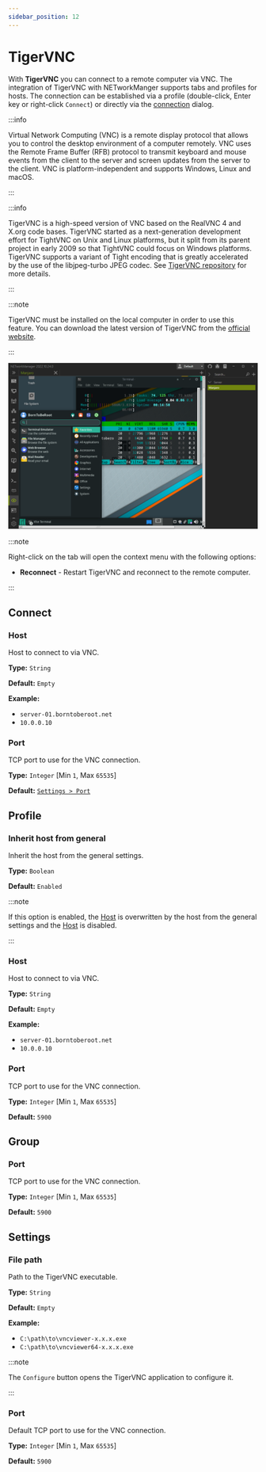 ```yaml
---
sidebar_position: 12
---
```


# TigerVNC

With **TigerVNC** you can connect to a remote computer via VNC. The integration of TigerVNC with NETworkManger supports tabs and profiles for hosts. The connection can be established via a profile (double-click, Enter key or right-click `Connect`) or directly via the [connection](#connect) dialog.

:::info

Virtual Network Computing (VNC) is a remote display protocol that allows you to control the desktop environment of a computer remotely. VNC uses the Remote Frame Buffer (RFB) protocol to transmit keyboard and mouse events from the client to the server and screen updates from the server to the client. VNC is platform-independent and supports Windows, Linux and macOS.

:::

:::info

TigerVNC is a high-speed version of VNC based on the RealVNC 4 and X.org code bases. TigerVNC started as a next-generation development effort for TightVNC on Unix and Linux platforms, but it split from its parent project in early 2009 so that TightVNC could focus on Windows platforms. TigerVNC supports a variant of Tight encoding that is greatly accelerated by the use of the libjpeg-turbo JPEG codec. See [TigerVNC repository](https://github.com/TigerVNC/tigervnc/) for more details.

:::

:::note

TigerVNC must be installed on the local computer in order to use this feature. You can download the latest version of TigerVNC from the [official website](https://tigervnc.org/).

:::

![TigerVNC](./img/tigervnc.png)

:::note

Right-click on the tab will open the context menu with the following options:

- **Reconnect** - Restart TigerVNC and reconnect to the remote computer.

:::

## Connect

### Host

Host to connect to via VNC.

**Type:** `String`

**Default:** `Empty`

**Example:**

- `server-01.borntoberoot.net`
- `10.0.0.10`

### Port

TCP port to use for the VNC connection.

**Type:** `Integer` [Min `1`, Max `65535`]

**Default:** [`Settings > Port`](#port-3)

## Profile

### Inherit host from general

Inherit the host from the general settings.

**Type:** `Boolean`

**Default:** `Enabled`

:::note

If this option is enabled, the [Host](#host-1) is overwritten by the host from the general settings and the [Host](#host-1) is disabled.

:::

### Host

Host to connect to via VNC.

**Type:** `String`

**Default:** `Empty`

**Example:**

- `server-01.borntoberoot.net`
- `10.0.0.10`

### Port

TCP port to use for the VNC connection.

**Type:** `Integer` [Min `1`, Max `65535`]

**Default:** `5900`

## Group

### Port

TCP port to use for the VNC connection.

**Type:** `Integer` [Min `1`, Max `65535`]

**Default:** `5900`

## Settings

### File path

Path to the TigerVNC executable.

**Type:** `String`

**Default:** `Empty`

**Example:**

- `C:\path\to\vncviewer-x.x.x.exe`
- `C:\path\to\vncviewer64-x.x.x.exe`

:::note

The `Configure` button opens the TigerVNC application to configure it.

:::

### Port

Default TCP port to use for the VNC connection.

**Type:** `Integer` [Min `1`, Max `65535`]

**Default:** `5900`
